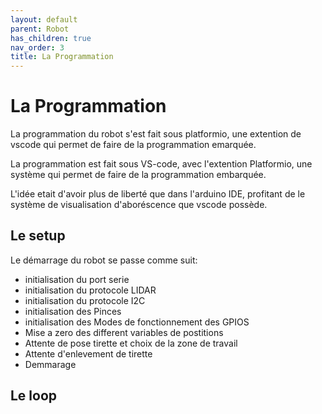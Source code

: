 ```yaml
---
layout: default
parent: Robot
has_children: true
nav_order: 3
title: La Programmation
---
```


# La Programmation

La programmation du robot s'est fait sous platformio, une extention de vscode qui permet de faire de la programmation emarquée.

La programmation est fait sous VS-code, avec l'extention Platformio, une système qui permet de faire de la programmation embarquée.

L'idée etait d'avoir plus de liberté que dans l'arduino IDE, profitant de le système de visualisation d'aboréscence que vscode possède.

## Le setup

Le démarrage du robot se passe comme suit:

- initialisation du port serie
- initialisation du protocole LIDAR
- initialisation du protocole I2C
- initialisation des Pinces
- initialisation des Modes de fonctionnement des GPIOS
- Mise a zero des different variables de postitions
- Attente de pose tirette et choix de la zone de travail
- Attente d'enlevement de tirette
- Demmarage

## Le loop







